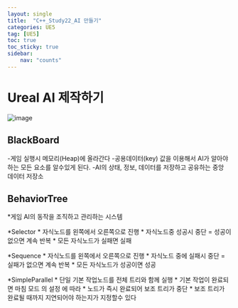 ```yaml
---
layout: single
title:  "C++_Study22_AI 만들기"
categories: UE5
tag: [UE5]
toc: true
toc_sticky: true
sidebar:
    nav: "counts"
---
```


# Ureal AI 제작하기 
![image](https://github.com/silverlnng/VRFirstProject/assets/112385982/5b5e49db-bd3b-4426-98f4-3c6ff9b78c43)


## BlackBoard
-게임 실행시 메모리(Heap)에 올라간다 
-공용데이터(key) 값을 이용해서 AI가 알아야 하는 모든 요소를 알수있게 된다.
-AI의 상태, 정보, 데이터를 저장하고 공유하는 중앙 데이터 저장소

## BehaviorTree

*게임 AI의 동작을 조직하고 관리하는 시스템
   
*Selector
    * 자식노드를 왼쪽에서 오른쪽으로 진행
    * 자식노드중 성공시 중단 = 성공이 없으면 계속 반복 
    * 모든 자식노드가 실패면 실패
   
*Sequence
    * 자식노드를 왼쪽에서 오른쪽으로 진행
    * 자식노드 중에 실패시 중단 = 실패가 없으면 계속 반복
    * 모든 자식노드가 성공이면 성공  

*SimpleParallel
    * 단일 기본 작업노드를 전체 트리와 함께 실행
    * 기본 작업이 완료되면 마침 모드 의 설정 에 따라
        * 노드가 즉시 완료되어 보조 트리가 중단
        * 보조 트리가 완료될 때까지 지연되어야 하는지가 지정할수 있다

## 


